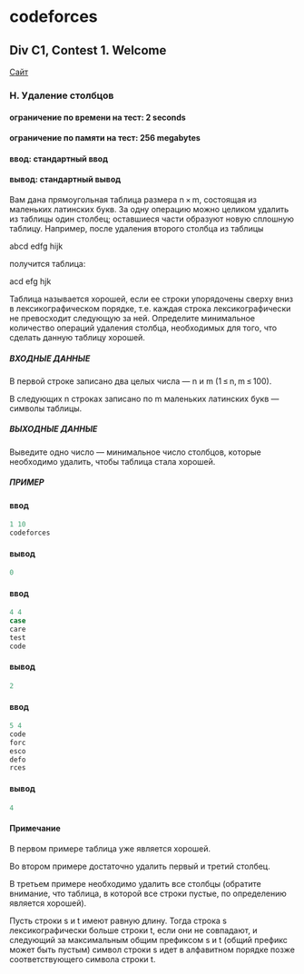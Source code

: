 ﻿# codeforces
## Div C1, Contest 1. Welcome ##

<p>
    <a href="https://codeforces.com/group/GlNprAEUfR/contest/256059/problem/H">Сайт</a>
</p>

### H. Удаление столбцов ###
#### ограничение по времени на тест: 2 seconds ####
#### ограничение по памяти на тест: 256 megabytes ####
#### ввод: стандартный ввод ####
#### вывод: стандартный вывод ####

Вам дана прямоугольная таблица размера n × m, состоящая из маленьких латинских букв. 
За одну операцию можно целиком удалить из таблицы один столбец; оставшиеся части образуют новую сплошную таблицу. 
Например, после удаления второго столбца из таблицы


abcd
edfg
hijk
 

получится таблица:


acd
efg
hjk
 

Таблица называется хорошей, если ее строки упорядочены сверху вниз в лексикографическом порядке, 
т.е. каждая строка лексикографически не превосходит следующую за ней. 
Определите минимальное количество операций удаления столбца, необходимых для того, что сделать данную таблицу хорошей.

##### ВХОДНЫЕ ДАННЫЕ #####
В первой строке записано два целых числа — n и m (1 ≤ n, m ≤ 100).

В следующих n строках записано по m маленьких латинских букв — символы таблицы.

##### ВЫХОДНЫЕ ДАННЫЕ #####
Выведите одно число — минимальное число столбцов, которые необходимо удалить, чтобы таблица стала хорошей.

##### ПРИМЕР #####
#### ввод ####
```c++
1 10
codeforces
```
#### вывод ####
```c++
0
```

#### ввод ####
```c++
4 4
case
care
test
code
```
#### вывод ####
```c++
2
```

#### ввод ####
```c++
5 4
code
forc
esco
defo
rces
```
#### вывод ####
```c++
4
```

#### Примечание ####
В первом примере таблица уже является хорошей.

Во втором примере достаточно удалить первый и третий столбец.

В третьем примере необходимо удалить все столбцы 
(обратите внимание, что таблица, в которой все строки пустые, по определению является хорошей).

Пусть строки s и t имеют равную длину. 
Тогда строка s лексикографически больше строки t, если они не совпадают, 
и следующий за максимальным общим префиксом s и t 
(общий префикс может быть пустым) символ строки s идет в алфавитном порядке позже соответствующего символа строки t.